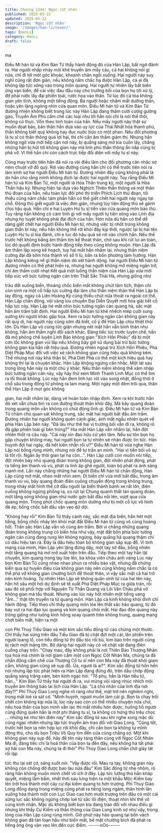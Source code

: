 ```yaml
---
title: Chương 1344: Ngọc cốt nhân
published: 2025-05-22
updated: 2025-05-22
description: 'Ngọc cốt nhân'
image: '/images/han-li/cover/'
tags: [HanLi]
category: HanLi
draft: false
---
```


ma

Điếu Mi hán tử và Kim Bàn Tử thấy hành động đó của Hàn Lập,
bất ngờ đánh ra. Hai người nhấp nháy môi khẽ truyền âm mấy
câu, cả hai không nói gì nữa, chỉ đi tới một góc khoác, khoanh
chân ngồi xuống.
Hai người này suy nghĩ cũng rất đơn giản, nếu không nắm chắc
hạ được Hàn Lập, cả ai đã không lập tức xông vào trong môn
quang. Hai người tự nhiên lấy bất biến ứng vạn biến, để cái việc
đau đầu này cho trưởng bối của bọn họ tới xử lý, đỡ phải rước lấy
đại phiền toái, rước họa vào thân.
Từ lúc đó cả tòa không gian yên tĩnh, không một tiếng động. Ba
người hoặc nhắm mắt dưỡng thần, hoặc yên lặng ngóng nhìn
cửa quan môn.
Điếu Mi hán tử và Kim Bàn Tử đương nhiên không biết trong lúc
này Hàn Lập đang thầm cười cươig gượng gạo, Truyền Âm Phù
cấm chế các loại như lời hắn nói chỉ là nói thế thôi, không có
thực.
Vốn theo tính toán của hắn. Nếu mấy người này thật sự muốn
đọat bảo, bản thân hắn dựa vào uy lực của Thái Nhất hóa thanh
phù, thần không biết quỷ không hay đục nước bứo cò một phen.
Nếu đối phương là tu sĩ có thần thông quá lợi hại, thì chỉ cần âm
thầm giám thị.
Nhưng hắn không ngờ vừa mới tiếp cận nơi này, bị quầng sáng
mờ kia cuốn lấy, chẳng những hắn bị hút tới không gian này mà
linh phù thần thông ẩn nấp cũng bị phá vỡ.
Vì thế hắn chỉ còn cách trực tiếp đối diện với mấy tu sĩ này.

Cũng may trước tiên hắn đã nói ra vài điều làm cho đối phương
cân nhắc sợ ném chuột vỡ đồ quý. Rơi vào đường cùng hắn chỉ
có thể trước tiên nói ra làm kinh sợ hai người Điếu Mi hán tử.
Đương nhiên đây cũng không phải là do hắn cho rằng mình
không địch lại được hai người này.
Tuy rằng Điếu Mi hán tử và Kim Bàn Tử, một người là Hóa Thần
trung kỳ, một người là Hóa Thần hậu kỳ. Nhưng hiện tại dựa vào
Nghịch Thiên thần thông và một thân thủ đoạn của hắn, nếu toàn
lực đối phó thi triển Phích Lịch thủ đoạn, tối thiểu cũng năm chắc
tám phần hắn có thể giết chết hai người này ngay tại chỗ.
Động thủ giết người là việc đơn giản, nhưng tùy tiện động thủ sẽ
gánh chịu hậu quả. Hắn chỉ e hai Luyện Hư tu sĩ tiến vào cửa
quang môn báo thù.
Tuy rằng hắn không có cảm tình gì với mấy người tự tiện xông
vào Linh địa nhưng họ tuyệt không phải đại địch của hắn.
Hơn nữa dù hắn có thể dễ dàng giết chết hai người Điếu Mi hán
tử, nhưng việc bị nhốt trong không gian thần bí này, nếu hắn
không thể rời khỏi đây kịp thời, ngược lại bị hai tên Luyện Hư tu sĩ
kia đánh, chỉ e lúc đó hậu quả sẽ rơi vào chính hắn.
Nếu thế trước hết không bằng âm thầm tìm kế thoát thân, chờ
sau khi rút lui an toàn, lúc đó quyết định bước hành động tiếp
theo cũng không muộn.
Hàn Lập đã âm thầm lập xong kế hoạch, tuy hai mắt hắn nhắm
lại, nhưng thần niệm cường đại đã sớm hóa thành vô số ti lũ, bắn
ra bốn phương tám hướng.
Hàn Lập không kiêng nể gì thần niệm dò xét hành dộng. hai
người Điếu Mi hán tử đương nhiên có thể phát hiện ra, nhưng hai
người không mở miệng ngăn trở, chỉ âm thầm cười nhạt
Kết quả một luồng thần niệm của Hàn Lập vừa mới tiếp xúc với
bức tường ngăn cản trên Thất Sắc Thải Hà, nhưng giống như

trâu đất xuống biển, thoáng chốc biến mất không chút tăm tích,
thậm chí còn sinh ra một cỗ hấp lực cường đại làm cho thần niệm
thân thể Hàn Lập bị lay động, ngay cả Liên Hoảng Kỷ cũng thiếu
chút nữa thoát ra ngoài cơ thể.
Hàn Lập chấn động, vội vàng lưu chuyển Đại Diễn Quyết mới hóa
giải hết cỗ hấp lực này.
Hàn Lập hé mắt nhìn bức tường ngăn cản quang hà, sắc mặt hắn
âm trầm bất định.
Hai người Điếu Mi hán tử khẽ nhếch mép cười sung sướng khi
người khác gặp họa.
Xem ra bức tường ngăn cản không gian này rất quỷ dị, hai người
này cũng sớm đã biết, cố ý để Hàn Lập chịu thiệt thòi lớn.
Dù Hàn Lập vô cùng tức giận nhưng nét mặt hắn vẫn bình thản
như không, hắn âm thầm nghĩ đối sách khác.
Đáng tiếc lúc trước luyện chế, hắn đã mô phỏng chế luyện Linh
Bảo không gian "Xích Hồn Phiêu" đã bị một cơn lốc không gian
vùi lấp nếu không bây giờ sử dụng bài trừ bức tường không gian
kia hẳn rất hiệu quả.
Đương nhiên ngoại trừ Xích Hồn Phiêu, Phá Diệt Pháp Mục đối
với việc xé rách không gian cũng hiệu quả không kém. Thế nhưng
nơi này khá thần bí, Phá Diệt Phá có thể một kích hiệu quả hay
không thì lại là chuyện khác.
Hàn Lập không ngừng cân nhắc. Một lát sau trong lòng hắn nảy
ra một chủ ý khác.
Nếu thần niệm không thể xâm nhập bức tường ngăn cản này, vậy
hãy thử xem Minh Thanh Linh Mục có thể tìm ra lối thoát không.
Lúc này hắn đem linh lực rót vào song nhật, đồng thời ở chỗ sâu
trong đồng tử phóng ra lam mang.
Một ngày một đêm trôi qua, thân thể Hàn Lập ở mọt góc không

gian, hai mắt nhắm lại, dáng vẻ hoàn toàn nhập định. Xem ra khi
trước hắn dò xét vẫn chưa tìm ra con đường thoát thân khỏi đây.
Mà bảy quang đoàn trong quang môn vẫn không có chút động
tĩnh gì.
Điếu Mi hán tử và Kim Bàn Tử chăm chú quan sát không trung,
sắc mặt hai người bắt đầu âm trầm. Đương nhiên hai người
không quên cảnh giác, ánh mắt ngẫu nhiên quét về phía Hàn Lập
bên này.
"Đã lâu như thế hai vị trưởng bối vẫn đi ra, không rõ đã gặp phiền
toái gì bên trong?" Hia mắt Hàn Lập vẫn nhắm lại, hắn đột nhiên
thốt ra câu này.
"Cái này xin đạo hữu cứ yên tâm. Nếu sư tôn bọn họ gặp chuyện
không may, hai người bọn ta tự nhiên sẽ nhận được tin tức. Hàn
huynh đợi hai ngày, đã hết kiên nhẫn rồi ư?" Điếu Mi hán tử vừa
nghe Hàn Lập nói bỗng rùng mình, nhưng nói để tự trấn an mình.
"Hai vị tiền bối vô sự là tốt rồi. Ngần ấy thời gian tại hạ còn…".
Hàn Lập cười còn muốn nói tiếp, đột nhiên bảy nhũ quang đoàn
trong không gian, đột nhiên phát động, phát ra tiếng âm thanh vù
vù, phát ra linh áp ghê người, toàn bộ phát ra ánh sáng mạnh mẽ.
Lần này chẳng những hai người Điếu Mi hán tử chấn động, Hàn
Lập cũng mở mắt, nheo mắt nhìn xem.
Dị biến chỉ vừa mới bắt đầu, trong âm thanh vù vù, bảy quang
đoàn điên cuồng chuyển động trong không trung, trong nháy mắt
hình thể cỡ đầu người lại biến thành bánh xe rất lớn, điên cuồng
không ngừng phồng ra, co rút lại
Chung quanh thất tán quang đoàn, một tầng sóng không gian như
nước gợn bắt đầu nổi lên, vượt qua cửa quang môn.
Trong phút chốc quang môn dường như bị một cỗ lực vô hình đè
ép, bỗng chốc bắt đầu vặn vẹo dữ dội.

"Không hay rồi" Kim Bàn Tử thấy cảnh này, sắc mặt địa biến, hắn
hét một tiếng, bỗng chốc nhảy lên khỏi mặt đất
Điếu Mi hán tử cũng vô cùng hoảng hốt.
Thần sắc Hàn Lập vẫn vô cùng âm trầm.
Bởi vì chẳng những quang đoàn trong không trung có biến hóa
như vậy, mặt đất bốn phía bức tường ngăn cản cũng đang rung
lên không ngừng, bảy quầng hà quang thậm chí có dấu hiệu tan
rã.
Đây là dấu hiệu tòan bộ không gian sắp sụp đổ.
Vì tính mạng của mình, Hàn Lập yên lặng đứng dậy, một tay sờ
đầu, bỗng nhiên một tầng quang hà mờ mờ xuất hiện trên đầu.
Tiếp theo một tay hắn lật chuyển, kim quang trong tay lóe lên, ba
khỏa viên châu ánh vàng
Lúc này bọn Kim Bàn Tử cũng nhao nhao phun ra nhiều bảo vật,
nhưng đã chứng kiến qua sự huyền diệu của không gian này nên
cũng không nắm chắc là có thể phá vỡ không gian chướng bích
để thoát thân, vì vậy sắc mặt cả hai trở nên kinh hoàng.
Tự nhiên Hàn Lập sẽ không quản sinh tử của hai tên này, hắn hít
sâu một hơi dự định sẽ tế xuất Phá Diệt Pháp Mục ra giữa trán,
rồi sau đó sẽ phối hợp với Nguyên Từ Thần Quang và Lôi Văn
Châu phá vỡ không gian mà tẩu thoát.
Nhưng vào lúc này hốt nhiên một tiếng vang "ầm…" thật lớn
truyền ra từ quang môn.
Hàn Lập cả kinh không khỏi đình chỉ hành động.
Tiếp theo chỉ thấy quang môn lóe lên thất sắc hào quang, từ đó
bay vụt ra hai đạo lục quang và kim quang chói mắt.
Hai đạo độn quang này trông giống như luồng kinh hồng xoay
quanh trên không trung, quang mang chợt biến mất, hiện ra một

con Phỉ Thuý Tiểu Giao và một kim sắc tiểu đồng tử cao chừng
một thước.
Chỉ thấy hai sừng trên đầu Tiểu Giao đã bị chặt đứt một cái, lân
phiến trên người loang lổ, còn tiểu đồng tử thì đầu tóc rối bù, kim
bào trên người cũng bị rách một mảng lớn.
Bộ dáng hai người này có vẻ chật vật đang điên cuồng chạy trốn.
"Chạy mau, đây không phải là nơi Thiên Bảo Thượng Nhân tọa
hoá mà chính là nơi giam cầm một con Ngọc Cốt Nhân Ma, chúng
ta đã chấn động cấm chế của Thượng Cổ tu sĩ nên con Ma này đã
thoát khỏi giam cầm, không gian cũng sẽ sụp đổ. Ủa, ngươi là
ai?".
Kim sắc đồng tử hổn hển nói nhưng lập tức phát hiện ra Hàn Lập
đang đứng đó, trên dầu chớp động quầng sáng trắng xám, bèn
kinh ngạc hỏi.
"Tổ phụ, hắn là Hàn tiểu tử, hắn…" Kim Bàn Tử thấy hai người đi
ra, vui mừng vội vàng nhúc nhích môi truyền âm thông báo lai lịch
của Hàn Lập.
"Là chủ nhân của linh địa nơi đây?!" Phỉ Thuý Giao Long nghe rõ
ràng như thế, mặt trở nên nghiêm nghị, trong mắt loé ra sát cơ.
"Minh huynh, ngươi muốn làm cái gì. Bọn ta chạy trối chết còn
không kịp nữa là, lúc này sao còn có thể nhiều chuyện nữa chứ,
nếu hoá thân của bọn mình vẫn lạc thì mất nhiều hơn được,
huống hồ ngươi cũng đừng quên hắn là một phi thăng tu sĩ, ta
không có hứng thú trêu chọc … những kẻ như tên điên này" Kim
sắc đồng tử sau khi nghe xong mặc dù cũng ngạc nhiên nhưng
lập tức truyền âm trao đổi với Giao Long.
"Cũng tốt, trước hết bọn ta nên hợp lực rời khỏi đây, chỉ cần bọn
ta không tự mình động thủ, cho dù bọn Triệu Vô Quy tìm đến cửa
cũng chẳng sợ. Một khi không gian này sụp đổ, hãy để tên này
táng thân cùng với Ngọc Cốt Nhân Ma đi, đáng tiếc chỉ là hoá
thân của bọn ta đến đây, nếu không hà tất phải sợ hãi con Ma
này, chúng ta đi thôi" Phỉ Thúy Giao Long chần chờ giây lát rồi lập

tức thu lại sát cơ, sáng suốt nói.
"Vậy được rồi. Mau ra tay, không gian này không còn chống đỡ
được bao lâu nữa đâu" Kim Sắc đồng tử nhẹ nhõm, rõ ràng hắn
không muốn mình chết vô ích ở đây.
Lập tức lưỡng thủ hắn kháp quyết, miệng lẩm bẩm, nhất thời sau
lưng hiện ra một khẩu Mộc Kiếm bay lên trời hoá thành một cây
cự đại kiếm quang to hơn trượng.
Phỉ Thuý Giao Long đồng dạng trong miệng cũng phát ra tiếng
long ngâm, thân hình lăn xuống hóa thành một con Lục Giao cao
hơn mười trượng trên đầu có một cái sừng lục sắc không ngừng
chớp loé tử sắc lôi điện, thoạt nhìn khí thế vô cùng kinh nhân.
Mặc dù không biết bọn kia đang trao đổi với nhau điều gì nhưng
khi thấy Cự Kiếm và thần thông của Giao Long kinh sợ như vậy,
trong lòng của Hàn Lập cũng rùng mình.
Giờ phút này hào quang tại bốn vách không gian đã tán loạn hầu
như biến mất, bề mặt chướng bích đã phát ra tiếng ông ông vặn
vẹo lên đến cực điểm.
------oOo------
